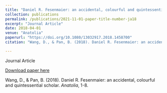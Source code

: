 ```yaml
---
title: "Daniel R. Fesenmaier: an accidental, colourful and quintessential scholar"
collection: publications
permalink: /publications/2021-11-01-paper-title-number-ja18
excerpt: "Journal Article"
date: 2018-04-01
venue: "Anatolia"
paperurl: "https://doi.org/10.1080/13032917.2018.1458700"
citation: "Wang, D., & Pan, B. (2018). Daniel R. Fesenmaier: an accidental, colourful and quintessential scholar. <i>Anatolia</i>, 1-8."

---
```

Journal Article

[Download paper here](https://doi.org/10.1080/13032917.2018.1458700)

Wang, D., & Pan, B. (2018). Daniel R. Fesenmaier: an accidental, colourful and quintessential scholar. <i>Anatolia</i>, 1-8.
